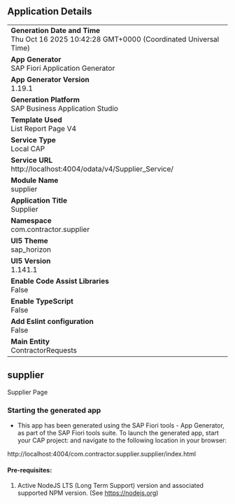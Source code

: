 ## Application Details
|               |
| ------------- |
|**Generation Date and Time**<br>Thu Oct 16 2025 10:42:28 GMT+0000 (Coordinated Universal Time)|
|**App Generator**<br>SAP Fiori Application Generator|
|**App Generator Version**<br>1.19.1|
|**Generation Platform**<br>SAP Business Application Studio|
|**Template Used**<br>List Report Page V4|
|**Service Type**<br>Local CAP|
|**Service URL**<br>http://localhost:4004/odata/v4/Supplier_Service/|
|**Module Name**<br>supplier|
|**Application Title**<br>Supplier|
|**Namespace**<br>com.contractor.supplier|
|**UI5 Theme**<br>sap_horizon|
|**UI5 Version**<br>1.141.1|
|**Enable Code Assist Libraries**<br>False|
|**Enable TypeScript**<br>False|
|**Add Eslint configuration**<br>False|
|**Main Entity**<br>ContractorRequests|

## supplier

Supplier Page

### Starting the generated app

-   This app has been generated using the SAP Fiori tools - App Generator, as part of the SAP Fiori tools suite.  To launch the generated app, start your CAP project:  and navigate to the following location in your browser:

http://localhost:4004/com.contractor.supplier.supplier/index.html

#### Pre-requisites:

1. Active NodeJS LTS (Long Term Support) version and associated supported NPM version.  (See https://nodejs.org)


